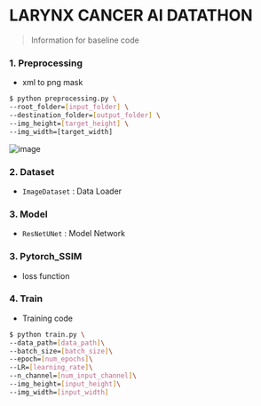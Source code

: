 # LARYNX CANCER AI DATATHON

> Information for baseline code

### 1. Preprocessing

* xml to png mask

```bash
$ python preprocessing.py \
--root_folder=[input_folder] \
--destination_folder=[output_folder] \
--img_height=[target_height] \ 
--img_width=[target_width]
```

![image](https://user-images.githubusercontent.com/92664643/145568215-2f51579f-7aac-41cf-9aa7-5f12e601769e.png)




### 2. Dataset

* `ImageDataset` :   Data Loader 



### 3. Model

* `ResNetUNet`  : Model Network



### 3. Pytorch_SSIM

* loss function 

### 4. Train

* Training code

```bash
$ python train.py \
--data_path=[data_path]\
--batch_size=[batch_size]\
--epoch=[num_epochs]\
--LR=[learning_rate]\
--n_channel=[num_input_channel]\
--img_height=[input_height]\
--img_width=[input_width]
```



